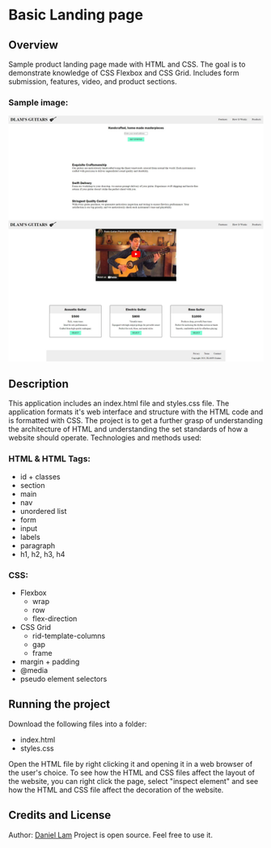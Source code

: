 # Basic Landing page

## Overview
Sample product landing page made with HTML and CSS. The goal is to demonstrate knowledge of CSS Flexbox and CSS Grid. Includes form submission, features, video, and product sections.

### Sample image:

![Image 1](/images/image1.JPG?raw=true "Image 1")
![Image 2](/images/image2.JPG?raw=true "Image 2")

## Description

This application includes an index.html file and styles.css file. The application formats it's web interface and structure with the HTML code and is formatted with CSS. The project is to get a further grasp of understanding the architecture of HTML and understanding the set standards of how a website should operate.
Technologies and methods used:

### HTML & HTML Tags:
* id + classes
* section
* main
* nav
* unordered list
* form
* input
* labels
* paragraph
* h1, h2, h3, h4

### CSS:
* Flexbox
    * wrap
    * row
    * flex-direction
* CSS Grid
    * rid-template-columns
    * gap
    * frame    
* margin + padding
* @media
* pseudo element selectors

## Running the project

Download the following files into a folder:

* index.html
* styles.css

Open the HTML file by right clicking it and opening it in a web browser of the user's choice. To see how the HTML and CSS files affect the layout of the website, you can right click the page, select "inspect element" and see how the HTML and CSS file affect the decoration of the website.

## Credits and License

Author: [Daniel Lam](https://github.com/Lamd11)
Project is open source. Feel free to use it.

